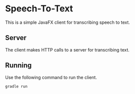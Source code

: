 # Speech-To-Text

This is a simple JavaFX client for transcribing speech to text. 

## Server
The client makes HTTP calls to a server for transcribing text.

## Running
Use the following command to run the client.
```
gradle run
```  
